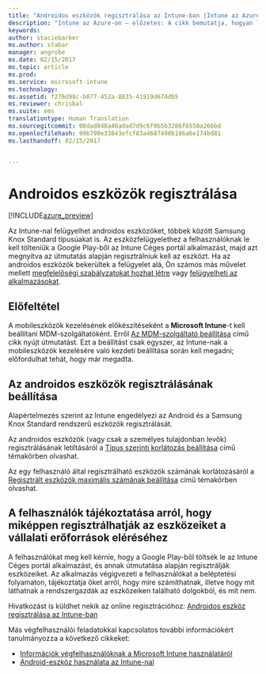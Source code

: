 ```yaml
---
title: "Androidos eszközök regisztrálása az Intune-ban |Intune az Azure-on – előzetes | Microsoft Docs"
description: "Intune az Azure-on – előzetes: A cikk bemutatja, hogyan lehet regisztrálni az androidos eszközöket az Azure-os Intune előzetes verziójában."
keywords: 
author: staciebarker
ms.author: stabar
manager: angrobe
ms.date: 02/15/2017
ms.topic: article
ms.prod: 
ms.service: microsoft-intune
ms.technology: 
ms.assetid: f276d98c-b077-452a-8835-41919d674db5
ms.reviewer: chrisbal
ms.suite: ems
translationtype: Human Translation
ms.sourcegitcommit: 08dad848a48adad7d9c6f0b5b3286f6550a266bd
ms.openlocfilehash: 99b790e33843efcf83a4687490b186a6e174bd81
ms.lasthandoff: 02/15/2017


---
```


# <a name="enroll-android-devices"></a>Androidos eszközök regisztrálása

[!INCLUDE[azure_preview](../includes/azure_preview.md)]

Az Intune-nal felügyelhet androidos eszközöket, többek között Samsung Knox Standard típusúakat is. Az eszközfelügyelethez a felhasználóknak le kell tölteniük a Google Play-ből az Intune Céges portál alkalmazást, majd azt megnyitva az útmutatás alapján regisztrálniuk kell az eszközt. Ha az androidos eszközök bekerültek a felügyelet alá, Ön számos más művelet mellett [megfelelőségi szabályzatokat hozhat létre](https://docs.microsoft.com/intune-azure/set-device-compliance/create-a-compliance-policy-for-android) vagy [felügyelheti az alkalmazásokat](https://docs.microsoft.com/intune-azure/manage-apps/what-is-app-management).

## <a name="prerequisite"></a>Előfeltétel

A mobileszközök kezelésének előkészítéseként a **Microsoft Intune**-t kell beállítani MDM-szolgáltatóként. Erről [Az MDM-szolgáltató beállítása](set-mdm-authority.md) című cikk nyújt útmutatást. Ezt a beállítást csak egyszer, az Intune-nak a mobileszközök kezelésére való kezdeti beállítása során kell megadni; előfordulhat tehát, hogy már megadta. 

## <a name="set-up-android-enrollment"></a>Az androidos eszközök regisztrálásának beállítása

Alapértelmezés szerint az Intune engedélyezi az Android és a Samsung Knox Standard rendszerű eszközök regisztrálását. 

Az androidos eszközök (vagy csak a személyes tulajdonban levők) regisztrálásának letiltásáról a [Típus szerinti korlátozás beállítása](https://docs.microsoft.com/intune-azure/enroll-devices/set-enrollment-restrictions#set-device-type-restrictions) című témakörben olvashat. 

Az egy felhasználó által regisztrálható eszközök számának korlátozásáról a [Regisztrált eszközök maximális számának beállítása](https://docs.microsoft.com/intune-azure/enroll-devices/set-enrollment-restrictions#set-device-limit-restrictions) című témakörben olvashat.

## <a name="tell-your-users-how-to-enroll-their-devices-to-access-company-resources"></a>A felhasználók tájékoztatása arról, hogy miképpen regisztrálhatják az eszközeiket a vállalati erőforrások eléréséhez

A felhasználókat meg kell kérnie, hogy a Google Play-ből töltsék le az Intune Céges portál alkalmazást, és annak útmutatása alapján regisztrálják eszközeiket. Az alkalmazás végigvezeti a felhasználókat a beléptetési folyamaton, tájékoztatja őket arról, hogy mire számíthatnak, illetve hogy mit láthatnak a rendszergazdák az eszközeiken található dolgokból, és mit nem.

Hivatkozást is küldhet nekik az online regisztrációhoz: [Androidos eszköz regisztrálása az Intune-ban](https://docs.microsoft.com/intune/enduser/enroll-your-device-in-intune-android) 

Más végfelhasználói feladatokkal kapcsolatos további információkért tanulmányozza a következő cikkeket:

- [Információk végfelhasználóknak a Microsoft Intune használatáról](https://docs.microsoft.com/intune/deploy-use/what-to-tell-your-end-users-about-using-microsoft-intune)
- [Android-eszköz használata az Intune-nal](https://docs.microsoft.com/intune/enduser/using-your-android-device-with-intune)

